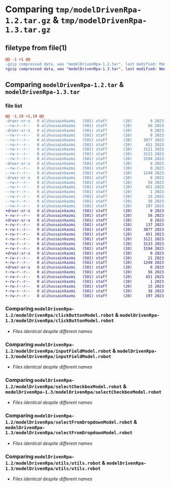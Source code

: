 # Comparing `tmp/modelDrivenRpa-1.2.tar.gz` & `tmp/modelDrivenRpa-1.3.tar.gz`

## filetype from file(1)

```diff
@@ -1 +1 @@
-gzip compressed data, was "modelDrivenRpa-1.2.tar", last modified: Mon Jul  3 22:44:12 2023, max compression
+gzip compressed data, was "modelDrivenRpa-1.3.tar", last modified: Wed Jul  5 11:07:41 2023, max compression
```

## Comparing `modelDrivenRpa-1.2.tar` & `modelDrivenRpa-1.3.tar`

### file list

```diff
@@ -1,19 +1,19 @@
-drwxr-xr-x   0 alihussainkazmi   (501) staff       (20)        0 2023-07-03 22:44:12.401626 modelDrivenRpa-1.2/
--rw-r--r--   0 alihussainkazmi   (501) staff       (20)       56 2023-07-03 22:44:12.401492 modelDrivenRpa-1.2/PKG-INFO
-drwxr-xr-x   0 alihussainkazmi   (501) staff       (20)        0 2023-07-03 22:44:12.399906 modelDrivenRpa-1.2/modelDrivenRpa/
--rw-r--r--   0 alihussainkazmi   (501) staff       (20)        0 2023-07-03 15:20:21.000000 modelDrivenRpa-1.2/modelDrivenRpa/__init__.py
--rw-r--r--   0 alihussainkazmi   (501) staff       (20)     3077 2023-07-03 21:43:37.000000 modelDrivenRpa-1.2/modelDrivenRpa/clickButtonModel.robot
--rw-r--r--   0 alihussainkazmi   (501) staff       (20)      451 2023-07-03 21:43:44.000000 modelDrivenRpa-1.2/modelDrivenRpa/customFunctions.robot
--rw-r--r--   0 alihussainkazmi   (501) staff       (20)     3121 2023-07-03 21:43:47.000000 modelDrivenRpa-1.2/modelDrivenRpa/inputFieldModel.robot
--rw-r--r--   0 alihussainkazmi   (501) staff       (20)     3133 2023-07-03 21:44:12.000000 modelDrivenRpa-1.2/modelDrivenRpa/selectCheckboxModel.robot
--rw-r--r--   0 alihussainkazmi   (501) staff       (20)     3194 2023-07-03 21:43:55.000000 modelDrivenRpa-1.2/modelDrivenRpa/selectFromDropdownModel.robot
-drwxr-xr-x   0 alihussainkazmi   (501) staff       (20)        0 2023-07-03 22:44:12.401053 modelDrivenRpa-1.2/modelDrivenRpa/utils/
--rw-r--r--   0 alihussainkazmi   (501) staff       (20)        0 2023-07-03 15:20:21.000000 modelDrivenRpa-1.2/modelDrivenRpa/utils/__init__.py
--rw-r--r--   0 alihussainkazmi   (501) staff       (20)     1248 2023-06-27 14:36:11.000000 modelDrivenRpa-1.2/modelDrivenRpa/utils/utils.robot
-drwxr-xr-x   0 alihussainkazmi   (501) staff       (20)        0 2023-07-03 22:44:12.400778 modelDrivenRpa-1.2/modelDrivenRpa.egg-info/
--rw-r--r--   0 alihussainkazmi   (501) staff       (20)       56 2023-07-03 22:44:12.000000 modelDrivenRpa-1.2/modelDrivenRpa.egg-info/PKG-INFO
--rw-r--r--   0 alihussainkazmi   (501) staff       (20)      451 2023-07-03 22:44:12.000000 modelDrivenRpa-1.2/modelDrivenRpa.egg-info/SOURCES.txt
--rw-r--r--   0 alihussainkazmi   (501) staff       (20)        1 2023-07-03 22:44:12.000000 modelDrivenRpa-1.2/modelDrivenRpa.egg-info/dependency_links.txt
--rw-r--r--   0 alihussainkazmi   (501) staff       (20)       15 2023-07-03 22:44:12.000000 modelDrivenRpa-1.2/modelDrivenRpa.egg-info/top_level.txt
--rw-r--r--   0 alihussainkazmi   (501) staff       (20)       38 2023-07-03 22:44:12.401673 modelDrivenRpa-1.2/setup.cfg
--rw-r--r--   0 alihussainkazmi   (501) staff       (20)      197 2023-07-03 22:43:29.000000 modelDrivenRpa-1.2/setup.py
+drwxr-xr-x   0 alihussainkazmi   (501) staff       (20)        0 2023-07-05 11:07:41.415633 modelDrivenRpa-1.3/
+-rw-r--r--   0 alihussainkazmi   (501) staff       (20)       56 2023-07-05 11:07:41.415393 modelDrivenRpa-1.3/PKG-INFO
+drwxr-xr-x   0 alihussainkazmi   (501) staff       (20)        0 2023-07-05 11:07:41.414200 modelDrivenRpa-1.3/modelDrivenRpa/
+-rw-r--r--   0 alihussainkazmi   (501) staff       (20)      137 2023-07-05 11:07:37.000000 modelDrivenRpa-1.3/modelDrivenRpa/__init__.py
+-rw-r--r--   0 alihussainkazmi   (501) staff       (20)     3077 2023-07-03 21:43:37.000000 modelDrivenRpa-1.3/modelDrivenRpa/clickButtonModel.robot
+-rw-r--r--   0 alihussainkazmi   (501) staff       (20)      451 2023-07-03 21:43:44.000000 modelDrivenRpa-1.3/modelDrivenRpa/customFunctions.robot
+-rw-r--r--   0 alihussainkazmi   (501) staff       (20)     3121 2023-07-03 21:43:47.000000 modelDrivenRpa-1.3/modelDrivenRpa/inputFieldModel.robot
+-rw-r--r--   0 alihussainkazmi   (501) staff       (20)     3133 2023-07-03 21:44:12.000000 modelDrivenRpa-1.3/modelDrivenRpa/selectCheckboxModel.robot
+-rw-r--r--   0 alihussainkazmi   (501) staff       (20)     3194 2023-07-03 21:43:55.000000 modelDrivenRpa-1.3/modelDrivenRpa/selectFromDropdownModel.robot
+drwxr-xr-x   0 alihussainkazmi   (501) staff       (20)        0 2023-07-05 11:07:41.415008 modelDrivenRpa-1.3/modelDrivenRpa/utils/
+-rw-r--r--   0 alihussainkazmi   (501) staff       (20)       21 2023-07-05 11:02:35.000000 modelDrivenRpa-1.3/modelDrivenRpa/utils/__init__.py
+-rw-r--r--   0 alihussainkazmi   (501) staff       (20)     1248 2023-06-27 14:36:11.000000 modelDrivenRpa-1.3/modelDrivenRpa/utils/utils.robot
+drwxr-xr-x   0 alihussainkazmi   (501) staff       (20)        0 2023-07-05 11:07:41.414712 modelDrivenRpa-1.3/modelDrivenRpa.egg-info/
+-rw-r--r--   0 alihussainkazmi   (501) staff       (20)       56 2023-07-05 11:07:41.000000 modelDrivenRpa-1.3/modelDrivenRpa.egg-info/PKG-INFO
+-rw-r--r--   0 alihussainkazmi   (501) staff       (20)      451 2023-07-05 11:07:41.000000 modelDrivenRpa-1.3/modelDrivenRpa.egg-info/SOURCES.txt
+-rw-r--r--   0 alihussainkazmi   (501) staff       (20)        1 2023-07-05 11:07:41.000000 modelDrivenRpa-1.3/modelDrivenRpa.egg-info/dependency_links.txt
+-rw-r--r--   0 alihussainkazmi   (501) staff       (20)       15 2023-07-05 11:07:41.000000 modelDrivenRpa-1.3/modelDrivenRpa.egg-info/top_level.txt
+-rw-r--r--   0 alihussainkazmi   (501) staff       (20)       38 2023-07-05 11:07:41.415695 modelDrivenRpa-1.3/setup.cfg
+-rw-r--r--   0 alihussainkazmi   (501) staff       (20)      197 2023-07-05 11:05:53.000000 modelDrivenRpa-1.3/setup.py
```

### Comparing `modelDrivenRpa-1.2/modelDrivenRpa/clickButtonModel.robot` & `modelDrivenRpa-1.3/modelDrivenRpa/clickButtonModel.robot`

 * *Files identical despite different names*

### Comparing `modelDrivenRpa-1.2/modelDrivenRpa/inputFieldModel.robot` & `modelDrivenRpa-1.3/modelDrivenRpa/inputFieldModel.robot`

 * *Files identical despite different names*

### Comparing `modelDrivenRpa-1.2/modelDrivenRpa/selectCheckboxModel.robot` & `modelDrivenRpa-1.3/modelDrivenRpa/selectCheckboxModel.robot`

 * *Files identical despite different names*

### Comparing `modelDrivenRpa-1.2/modelDrivenRpa/selectFromDropdownModel.robot` & `modelDrivenRpa-1.3/modelDrivenRpa/selectFromDropdownModel.robot`

 * *Files identical despite different names*

### Comparing `modelDrivenRpa-1.2/modelDrivenRpa/utils/utils.robot` & `modelDrivenRpa-1.3/modelDrivenRpa/utils/utils.robot`

 * *Files identical despite different names*

